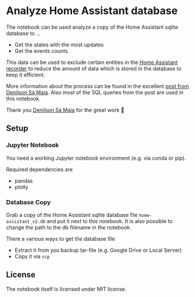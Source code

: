 # Analyze Home Assistant database

The notebook can be used analyze a copy of the Home Assistant sqlite database to ...

- Get the states with the most updates
- Get the events counts

This data can be used to exclude certain entities in the [Home Assistant recorder](https://www.home-assistant.io/integrations/recorder/#configure-filter) to reduce the amount of data which is stored in the database to keep it efficient.

More information about the process can be found in the excellent [post from Denilson Sá Maia](https://community.home-assistant.io/t/how-to-keep-your-recorder-database-size-under-control/295795).
Also most of the SQL queries from the post are used in this notebook.

Thank you [Denilson Sá Maia](https://github.com/denilsonsa) for the great work 🙏

## Setup

### Jupyter Notebook

You need a working Jupyter notebook environment (e.g. via conda or pip).

Required dependencies are

- pandas
- plotly

### Database Copy

Grab a copy of the Home Assistant sqlite database file `home-assistant_v2.db` and put it next to this notebook.
It is also possible to change the path to the db filename in the notebook.

There a various ways to get the database file

- Extract it from you backup tar-file (e.g. Google Drive or Local Server)
- Copy it via `scp`

## License

The notebook itself is licensed under MIT license.
